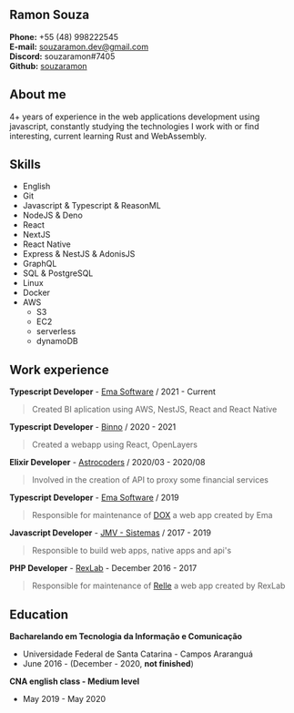 

## Ramon Souza
**Phone:** +55 (48) 998222545<br>
**E-mail:** souzaramon.dev@gmail.com<br>
**Discord:** souzaramon#7405<br>
**Github:** [souzaramon](https://github.com/souzaramon)

## About me
4+ years of experience in the web applications development using javascript, constantly studying the technologies I work with or find interesting, current learning Rust and WebAssembly.

## Skills
- English
- Git
- Javascript & Typescript & ReasonML
- NodeJS & Deno
- React
- NextJS
- React Native
- Express & NestJS & AdonisJS
- GraphQL
- SQL & PostgreSQL
- Linux
- Docker
- AWS
	- S3
	- EC2
	- serverless
	- dynamoDB

## Work experience
**Typescript Developer** - [Ema Software](https://ema.net.br/) / 2021 - Current
> Created BI aplication using AWS, NestJS, React and React Native

**Typescript Developer** - [Binno](https://www.binnoapp.com/) / 2020 - 2021
> Created a webapp using React, OpenLayers

**Elixir Developer** - [Astrocoders](https://astrocoders.com/) / 2020/03 - 2020/08
> Involved in the creation of API to proxy some financial services

**Typescript Developer** - [Ema Software](https://ema.net.br/) / 2019 
> Responsible for maintenance of [DOX](https://ema.net.br/produtos/dox) a web app created by Ema

**Javascript Developer** - [JMV - Sistemas](sgap.com.br) / 2017 - 2019
> Responsible to build web apps, native apps and api's

**PHP Developer** - [RexLab](rexlab.ufsc.br) - December 2016 - 2017
> Responsible for maintenance of  [Relle](http://relle.ufsc.br) a web app created by RexLab

## Education

**Bacharelando em Tecnologia da Informação e Comunicação** 
- Universidade Federal de Santa Catarina - Campos Araranguá
- June 2016 - (December - 2020, **not finished**)

**CNA english class - Medium level**
- May 2019 - May 2020
